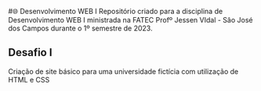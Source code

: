#🌐 Desenvolvimento WEB I
Repositório criado para a disciplina de Desenvolvimento WEB I ministrada na FATEC Profº Jessen VIdal - Sâo José dos Campos durante o 1º semestre de 2023.

Desafio I
-----------------------------------
Criação de site básico para uma universidade fictícia com utilização de HTML e CSS
